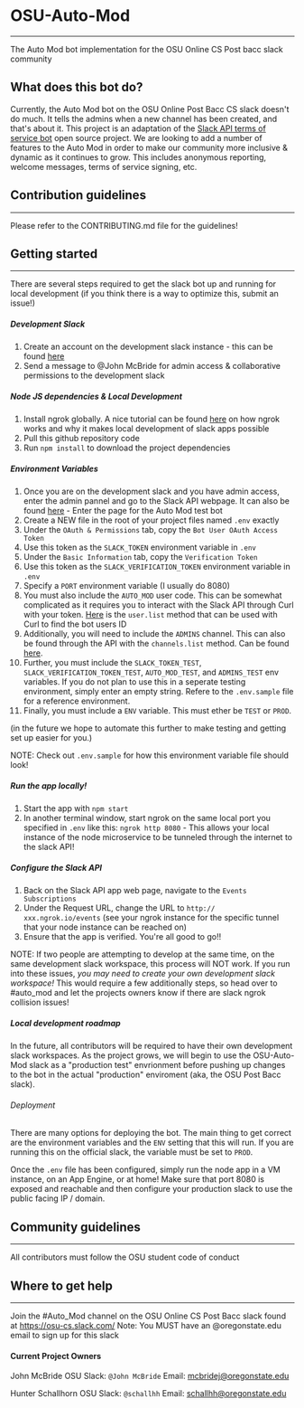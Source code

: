# OSU-Auto-Mod
___
The Auto Mod bot implementation for the OSU Online CS Post bacc slack community

## What does this bot do?
Currently, the Auto Mod bot on the OSU Online Post Bacc CS slack doesn't do much. It tells the admins when a new channel has been created, and that's about it. This project is an adaptation of the [Slack API terms of service bot](https://github.com/slackapi/template-terms-of-service) open source project. We are looking to add a number of features to the Auto Mod in order to make our community more inclusive & dynamic as it continues to grow. This includes anonymous reporting, welcome messages, terms of service signing, etc. 

## Contribution guidelines
___
Please refer to the CONTRIBUTING.md file for the guidelines!

## Getting started
___
There are several steps required to get the slack bot up and running for local development (if you think there is a way to optimize this, submit an issue!)

##### Development Slack
1. Create an account on the development slack instance - this can be found [here](https://osu-auto-mod.slack.com)
2. Send a message to @John McBride for admin access & collaborative permissions to the development slack

##### Node JS dependencies & Local Development
1. Install ngrok globally. A nice tutorial can be found [here](https://api.slack.com/tutorials/tunneling-with-ngrok) on how ngrok works and why it makes local development of slack apps possible
2. Pull this github repository code
3. Run `npm install` to download the project dependencies

##### Environment Variables
1. Once you are on the development slack and you have admin access, enter the admin pannel and go to the Slack API webpage. It can also be found [here](https://api.slack.com) - Enter the page for the Auto Mod test bot
2. Create a NEW file in the root of your project files named `.env` exactly
3. Under the `OAuth & Permissions` tab, copy the `Bot User OAuth Access Token`
4. Use this token as the `SLACK_TOKEN` environment variable in `.env`
5. Under the `Basic Information` tab, copy the `Verification Token`
6. Use this token as the `SLACK_VERIFICATION_TOKEN` environment variable in `.env`
7. Specify a `PORT` environment variable (I usually do 8080)
8. You must also include the `AUTO_MOD` user code. This can be somewhat complicated as it requires you to interact with the Slack API through Curl with your token. [Here](https://api.slack.com/methods/users.list) is the `user.list` method that can be used with Curl to find the bot users ID 
9. Additionally, you will need to include the `ADMINS` channel. This can also be found through the API with the `channels.list` method. Can be found [here](https://api.slack.com/methods/channels.list). 
10. Further, you must include the `SLACK_TOKEN_TEST`, `SLACK_VERIFICATION_TOKEN_TEST`, `AUTO_MOD_TEST`, and `ADMINS_TEST` env variables. If you do not plan to use this in a seperate testing environment, simply enter an empty string. Refere to the `.env.sample` file for a reference environment.
11. Finally, you must include a `ENV` variable. This must ether be `TEST` or `PROD`. 

(in the future we hope to automate this further to make testing and getting set up easier for you.)

NOTE: Check out `.env.sample` for how this environment variable file should look!

##### Run the app locally!
1. Start the app with `npm start`
2. In another terminal window, start ngrok on the same local port you specified in `.env` like this: `ngrok http 8080`  -  This allows your local instance of the node microservice to be tunneled through the internet to the slack API!

##### Configure the Slack API
1. Back on the Slack API app web page, navigate to the `Events Subscriptions`
2. Under the Request URL, change the URL to `http:// xxx.ngrok.io/events` (see your ngrok instance for the specific tunnel that your node instance can be reached on)
3. Ensure that the app is verified. You're all good to go!!

NOTE: If two people are attempting to develop at the same time, on the same development slack workspace, this process will NOT work. If you run into these issues,
_*you may need to create your own development slack workspace!*_ This would require a few additionally steps, so head over to #auto_mod and let the projects owners know if there are slack ngrok collision issues! 

##### Local development roadmap
In the future, all contributors will be required to have their own development slack workspaces. As the project grows, we will begin to use the OSU-Auto-Mod slack as a "production test" envrionment before pushing up changes to the bot in the actual "production" enviroment (aka, the OSU Post Bacc slack).

###### Deployment

There are many options for deploying the bot.
The main thing to get correct are the environment variables
and the `ENV` setting that this will run.
If you are running this on the official slack, 
the variable must be set to `PROD`. 

Once the `.env` file has been configured,
simply run the node app in a VM instance,
on an App Engine, or at home! Make sure that port 8080
is exposed and reachable and then configure your production slack to use the public facing IP / domain.  

## Community guidelines
___
All contributors must follow the OSU student code of conduct 

## Where to get help
___
Join the #Auto_Mod channel on the OSU Online CS Post Bacc slack found at https://osu-cs.slack.com/
Note: You MUST have an @oregonstate.edu email to sign up for this slack

#### Current Project Owners
John McBride 
OSU Slack: `@John McBride`
Email: mcbridej@oregonstate.edu

Hunter Schallhorn
OSU Slack: `@schallhh`
Email: schallhh@oregonstate.edu
